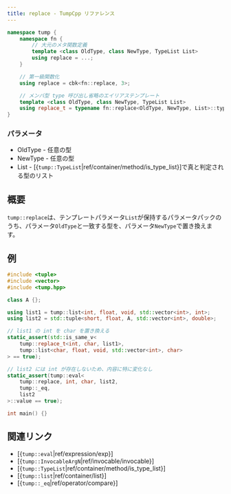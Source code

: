 ```yaml
---
title: replace - TumpCpp リファレンス
---
```


```cpp
namespace tump {
    namespace fn {
        // 大元のメタ関数定義
        template <class OldType, class NewType, TypeList List>
        using replace = ...;
    }

    // 第一級関数化
    using replace = cbk<fn::replace, 3>;

    // メンバ型 type 呼び出し省略のエイリアステンプレート
    template <class OldType, class NewType, TypeList List>
    using replace_t = typename fn::replace<OldType, NewType, List>::type;
}
```

### パラメータ

- OldType - 任意の型
- NewType - 任意の型
- List - [{`tump::TypeList`|ref/container/method/is_type_list}]で真と判定される型のリスト

## 概要

`tump::replace`は、テンプレートパラメータ`List`が保持するパラメータパックのうち、パラメータ`OldType`と一致する型を、パラメータ`NewType`で置き換えます。

## 例

```cpp
#include <tuple>
#include <vector>
#include <tump.hpp>

class A {};

using list1 = tump::list<int, float, void, std::vector<int>, int>;
using list2 = std::tuple<short, float, A, std::vector<int>, double>;

// list1 の int を char を置き換える
static_assert(std::is_same_v<
    tump::replace_t<int, char, list1>,
    tump::list<char, float, void, std::vector<int>, char>
> == true);

// list2 には int が存在しないため、内容に特に変化なし
static_assert(tump::eval<
    tump::replace, int, char, list2,
    tump::_eq,
    list2
>::value == true);

int main() {}
```

## 関連リンク

- [{`tump::eval`|ref/expression/exp}]
- [{`tump::InvocableArgN`|ref/invocable/invocable}]
- [{`tump::TypeList`|ref/container/method/is_type_list}]
- [{`tump::list`|ref/container/list}]
- [{`tump::_eq`|ref/operator/compare}]
